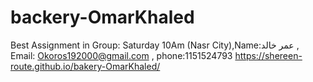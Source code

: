 # backery-OmarKhaled
Best Assignment in Group: Saturday 10Am (Nasr City),Name:عمر خالد , Email: Okoros192000@gmail.com , phone:1151524793
https://shereen-route.github.io/bakery-OmarKhaled/
